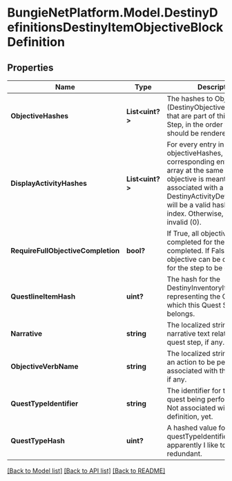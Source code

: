 # BungieNetPlatform.Model.DestinyDefinitionsDestinyItemObjectiveBlockDefinition
## Properties

Name | Type | Description | Notes
------------ | ------------- | ------------- | -------------
**ObjectiveHashes** | **List&lt;uint?&gt;** | The hashes to Objectives (DestinyObjectiveDefinition) that are part of this Quest Step, in the order that they should be rendered. | [optional] 
**DisplayActivityHashes** | **List&lt;uint?&gt;** | For every entry in objectiveHashes, there is a corresponding entry in this array at the same index. If the objective is meant to be associated with a specific DestinyActivityDefinition, there will be a valid hash at that index. Otherwise, it will be invalid (0). | [optional] 
**RequireFullObjectiveCompletion** | **bool?** | If True, all objectives must be completed for the step to be completed. If False, any one objective can be completed for the step to be completed. | [optional] 
**QuestlineItemHash** | **uint?** | The hash for the DestinyInventoryItemDefinition representing the Quest to which this Quest Step belongs. | [optional] 
**Narrative** | **string** | The localized string for narrative text related to this quest step, if any. | [optional] 
**ObjectiveVerbName** | **string** | The localized string describing an action to be performed associated with the objectives, if any. | [optional] 
**QuestTypeIdentifier** | **string** | The identifier for the type of quest being performed, if any. Not associated with any fixed definition, yet. | [optional] 
**QuestTypeHash** | **uint?** | A hashed value for the questTypeIdentifier, because apparently I like to be redundant. | [optional] 

[[Back to Model list]](../README.md#documentation-for-models) [[Back to API list]](../README.md#documentation-for-api-endpoints) [[Back to README]](../README.md)

